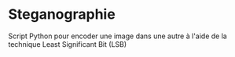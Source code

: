 # Steganographie
Script Python pour encoder une image dans une autre à l'aide de la technique Least Significant Bit (LSB)

